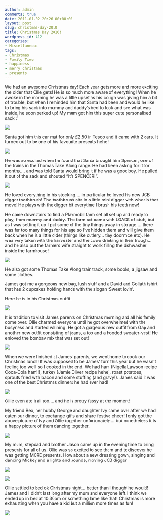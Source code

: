 ```yaml
---
author: admin
comments: true
date: 2011-01-02 20:26:00+00:00
layout: post
slug: christmas-day-2010
title: Christmas Day 2010!
wordpress_id: 412
categories:
- Miscellaneous
tags:
- Christmas
- Family Time
- happiness
- merry christmas
- presents
---
```


We had an awesome Christmas day! Each year gets more and more exciting the older that Ollie gets! He is so much more aware of everything! When he awoke in the morning he was a little upset as his cough was giving him a bit of trouble, but when I reminded him that Santa had been and would he like to bring his sack into mummy and daddy’s bed to look and see what was inside, he soon perked up! My mum got him this super cute personalised sack :)  


[![](http://farm5.staticflickr.com/4094/5433339673_f6f8eb1bd4_b.jpg)](http://farm5.staticflickr.com/4094/5433339673_f6f8eb1bd4_b.jpg)

  
Santa got him this car mat for only £2.50 in Tesco and it came with 2 cars. It turned out to be one of his favourite presents hehe!  


[![](http://farm6.staticflickr.com/5291/5433340791_ea3364dd02_b.jpg)](http://farm6.staticflickr.com/5291/5433340791_ea3364dd02_b.jpg)

  
He was so excited when he found that Santa brought him Spencer, one of the trains in the Thomas Take Along range. He had been asking for it for months…. and was told Santa would bring it if he was a good boy. He pulled it out of the sack and shouted “It’s SPENCER!”.  


[![](http://farm6.staticflickr.com/5131/5433342831_3961b0db32_b.jpg)](http://farm6.staticflickr.com/5131/5433342831_3961b0db32_b.jpg)

  
He loved everything in his stocking…. in particular he loved his new JCB digger toothbrush! The toothbrush sits in a little mini digger with wheels that move! He plays with the digger bit everytime I brush his teeth now!   
  
He came downstairs to find a Playmobil farm set all set up and ready to play, from mummy and daddy. The farm set came with LOADS of stuff, but as I was setting it up I put some of the tiny things away in storage…. there was far too many things for his age so I’ve hidden them and will give them back when he is a little older (things like cutlery… tiny doormice etc). He was very taken with the harvester and the cows drinking in their trough… and he also put the farmers wife straight to work filling the dishwasher inside the farmhouse!  


[![](http://farm6.staticflickr.com/5177/5433350015_45eac52e2d_b.jpg)](http://farm6.staticflickr.com/5177/5433350015_45eac52e2d_b.jpg)

  
He also got some Thomas Take Along train track, some books, a jigsaw and some clothes.  
  
James got me a gorgeous new bag, lush stuff and a David and Goliath tshirt that has 2 cupcakes holding hands with the slogan ‘Sweet lovin’.  
  
Here he is in his Christmas outfit.   


[![](http://farm6.staticflickr.com/5173/5433972572_1fe808a309_b.jpg)](http://farm6.staticflickr.com/5173/5433972572_1fe808a309_b.jpg)

  
It is tradition to visit James parents on Christmas morning and all his family come over. Ollie charmed everyone until he got overwhelmed with the busyness and started whining. He got a gorgeous new outfit from Gap and another new outfit consisting of jeans, a top and a hooded sweater-vest! He enjoyed the bombay mix that was set out!  


[![](http://farm6.staticflickr.com/5054/5433361565_e309f9ac78_b.jpg)](http://farm6.staticflickr.com/5054/5433361565_e309f9ac78_b.jpg)

  
When we were finished at James’ parents, we went home to cook our Christmas lunch! It was supposed to be James’ turn this year but he wasn’t feeling too well, so I cooked in the end. We had ham (Nigella Lawson recipe Coca-Cola ham!!), turkey (Jamie Oliver recipe hehe), roast potatoes, sprouts fried with bacon and some stuffing (and gravy!). James said it was one of the best Christmas dinners he had ever had!  


[![](http://farm6.staticflickr.com/5254/5433364179_0a53164a38_b.jpg)](http://farm6.staticflickr.com/5254/5433364179_0a53164a38_b.jpg)

  
Ollie even ate it all too…. and he is pretty fussy at the moment!  
  
My friend Bex, her hubby George and daughter Ivy came over after we had eaten our dinner, to exchange gifts and share festive cheer! I only got the above picture of Ivy and Ollie together unfortunately…. but nonetheless it is a happy picture of them dancing together.  


[![](http://farm5.staticflickr.com/4147/5433372971_c1c683b35a_b.jpg)](http://farm5.staticflickr.com/4147/5433372971_c1c683b35a_b.jpg)

  
My mum, stepdad and brother Jason came up in the evening time to bring presents for all of us. Ollie was so excited to see them and to discover he was getting MORE presents. How about a new dressing gown, singing and dancing Mickey and a lights and sounds, moving JCB digger!  


[![](http://farm5.staticflickr.com/4120/5433374741_bb1b4e89dc_b.jpg)](http://farm5.staticflickr.com/4120/5433374741_bb1b4e89dc_b.jpg)

  


[![](http://farm6.staticflickr.com/5176/5433988754_c8bd0397d4_b.jpg)](http://farm6.staticflickr.com/5176/5433988754_c8bd0397d4_b.jpg)

  


Ollie settled to bed ok Christmas night… better than I thought he would! James and I didn’t last long after my mum and everyone left. I think we ended up in bed at 10.30pm or something lame like that! Christmas is more exhausting when you have a kid but a million more times as fun!

![](https://blogger.googleusercontent.com/tracker/251139911615938991-7068545253630276563?l=www.outmumbered.com)
